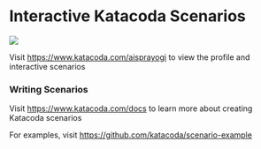 # Interactive Katacoda Scenarios

[![](http://shields.katacoda.com/katacoda/aisprayogi/count.svg)](https://www.katacoda.com/aisprayogi "Get your profile on Katacoda.com")

Visit https://www.katacoda.com/aisprayogi to view the profile and interactive scenarios

### Writing Scenarios
Visit https://www.katacoda.com/docs to learn more about creating Katacoda scenarios

For examples, visit https://github.com/katacoda/scenario-example
